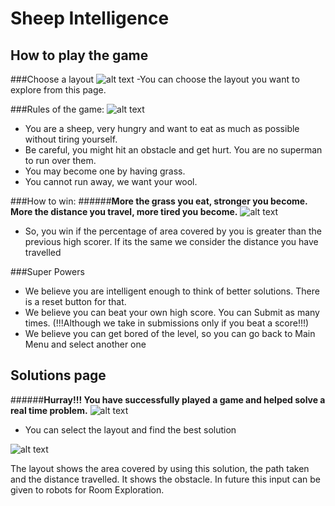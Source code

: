 # Sheep Intelligence

## How to play the game
###Choose a layout
![alt text](https://github.com/gautamjeyaraman/FeedTheSheep/tree/master/screen_shots/1.png "Layout Select")
-You can choose the layout you want to explore from this page.


###Rules of the game:
![alt text](https://github.com/gautamjeyaraman/FeedTheSheep/tree/master/screen_shots/2.png "Game")
- You are a sheep, very hungry and want to eat as much as possible without tiring yourself.
- Be careful, you might hit an obstacle and get hurt. You are no superman to run over them.
- You may become one by having grass.
- You cannot run away, we want your wool.

###How to win:
######**More the grass you eat, stronger you become. More the distance you travel, more tired you become.**
![alt text](https://github.com/gautamjeyaraman/FeedTheSheep/tree/master/screen_shots/4.png "Winner")

- So, you win if the percentage of area covered by you is greater than the previous high scorer.
If its the same we consider the distance you have travelled

###Super Powers
- We believe you are intelligent enough to think of better solutions. There is a reset button for that.
- We believe you can beat your own high score. You can Submit as many times. (!!!Although we take in submissions only if you beat a score!!!)
- We believe you can get bored of the level, so you can go back to Main Menu and select another one


## Solutions page
######**Hurray!!! You have successfully played a game and helped solve a real time problem.**
![alt text](https://github.com/gautamjeyaraman/FeedTheSheep/tree/master/screen_shots/4.png "Layout Select for Solutions")
- You can select the layout and find the best solution

![alt text](https://github.com/gautamjeyaraman/FeedTheSheep/tree/master/screen_shots/5.png "Solutions")

The layout shows the area covered by using this solution, the path taken and the distance travelled. It shows the obstacle. In future this input can be given to robots for Room Exploration.

